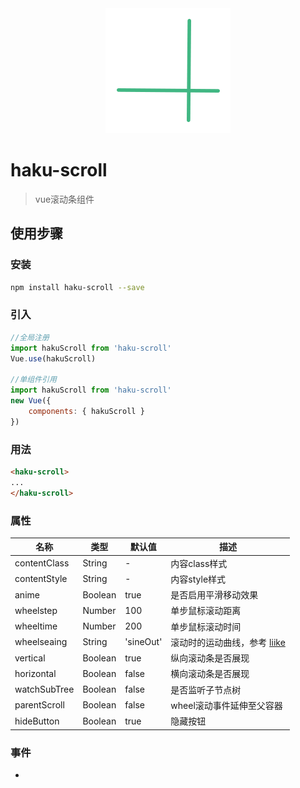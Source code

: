 <div align="center">
<img src="https://raw.githubusercontent.com/hakubox/haku-scroll/master/src/assets/logo.png" >
</div>

# haku-scroll

> vue滚动条组件

## 使用步骤

### 安装

``` bash
npm install haku-scroll --save
```

### 引入

``` javascript
//全局注册
import hakuScroll from 'haku-scroll'
Vue.use(hakuScroll)

//单组件引用
import hakuScroll from 'haku-scroll'
new Vue({
    components: { hakuScroll }
})
```

### 用法

``` html
<haku-scroll>
...
</haku-scroll>
```

### 属性

名称 | 类型 | 默认值 | 描述
---|---|---|---
contentClass | String | - | 内容class样式
contentStyle | String | - | 内容style样式
anime | Boolean | true | 是否启用平滑移动效果
wheelstep | Number | 100 | 单步鼠标滚动距离
wheeltime | Number | 200 | 单步鼠标滚动时间
wheelseaing | String | 'sineOut' | 滚动时的运动曲线，参考 [liike](https://github.com/LiikeJS/Liike)
vertical | Boolean | true | 纵向滚动条是否展现
horizontal | Boolean | false | 横向滚动条是否展现
watchSubTree | Boolean | false | 是否监听子节点树
parentScroll | Boolean | false | wheel滚动事件延伸至父容器
hideButton | Boolean | true | 隐藏按钮

### 事件

-